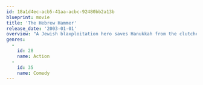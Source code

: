 ```yaml
---
id: 18a1d4ec-acb5-41aa-acbc-92480bb2a13b
blueprint: movie
title: 'The Hebrew Hammer'
release_date: '2003-01-01'
overview: "A Jewish blaxploitation hero saves Hanukkah from the clutches of Santa Claus's evil son."
genres:
  -
    id: 28
    name: Action
  -
    id: 35
    name: Comedy
---
```

